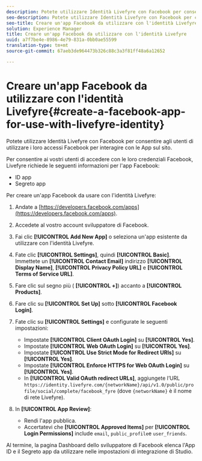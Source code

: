 ```yaml
---
description: Potete utilizzare Identità Livefyre con Facebook per consentire agli utenti di utilizzare i loro accessi Facebook per interagire con le App sul sito.
seo-description: Potete utilizzare Identità Livefyre con Facebook per consentire agli utenti di utilizzare i loro accessi Facebook per interagire con le App sul sito.
seo-title: Creare un'app Facebook da utilizzare con l'identità Livefyre
solution: Experience Manager
title: Creare un'app Facebook da utilizzare con l'identità Livefyre
uuid: a7f7be4e-8986-4e79-831a-0bb0ae55599
translation-type: tm+mt
source-git-commit: 67aeb3de964473b326c88c3a3f81ff48a6a12652

---
```



# Creare un'app Facebook da utilizzare con l'identità Livefyre{#create-a-facebook-app-for-use-with-livefyre-identity}

Potete utilizzare Identità Livefyre con Facebook per consentire agli utenti di utilizzare i loro accessi Facebook per interagire con le App sul sito.

Per consentire ai vostri utenti di accedere con le loro credenziali Facebook, Livefyre richiede le seguenti informazioni per l'app Facebook:

* ID app
* Segreto app

Per creare un'app Facebook da usare con l'identità Livefyre:

1. Andate a [https://developers.facebook.com/apps](https://developers.facebook.com/apps).
1. Accedete al vostro account sviluppatore di Facebook.
1. Fai clic **[!UICONTROL Add New App]** o seleziona un'app esistente da utilizzare con l'identità Livefyre.
1. Fate clic **[!UICONTROL Settings]**, quindi **[!UICONTROL Basic]**. Immettete un **[!UICONTROL Contact Email]** indirizzo **[!UICONTROL Display Name]**, **[!UICONTROL Privacy Policy URL]** e **[!UICONTROL Terms of Service URL]**.
1. Fare clic sul segno più ( **[!UICONTROL +]**) accanto a **[!UICONTROL Products]**.
1. Fare clic su **[!UICONTROL Set Up]** sotto **[!UICONTROL Facebook Login]**.
1. Fate clic su **[!UICONTROL Settings]** e configurate le seguenti impostazioni:

   * Impostate **[!UICONTROL Client OAuth Login]** su **[!UICONTROL Yes]**.
   * Impostate **[!UICONTROL Web OAuth Login]** su **[!UICONTROL Yes]**.
   * Impostate **[!UICONTROL Use Strict Mode for Redirect URIs]** su **[!UICONTROL Yes]**.
   * Impostate **[!UICONTROL Enforce HTTPS for Web OAuth Login]** su **[!UICONTROL Yes]**.
   * In **[!UICONTROL Valid OAuth redirect URLs]**, aggiungete l’URL `https://identity.livefyre.com/{networkName}/api/v1.0/public/profile/social/complete/facebook_fyre` (dove `{networkName}` è il nome di rete Livefyre).

1. In **[!UICONTROL App Review]**:

   * Rendi l'app pubblica.
   * Accertatevi che **[!UICONTROL Approved Items]** per **[!UICONTROL Login Permissions]** include `email`, `public_profile`e `user_friends`.

Al termine, la pagina Dashboard dello sviluppatore di Facebook elenca l'App ID e il Segreto app da utilizzare nelle impostazioni di integrazione di Studio.
